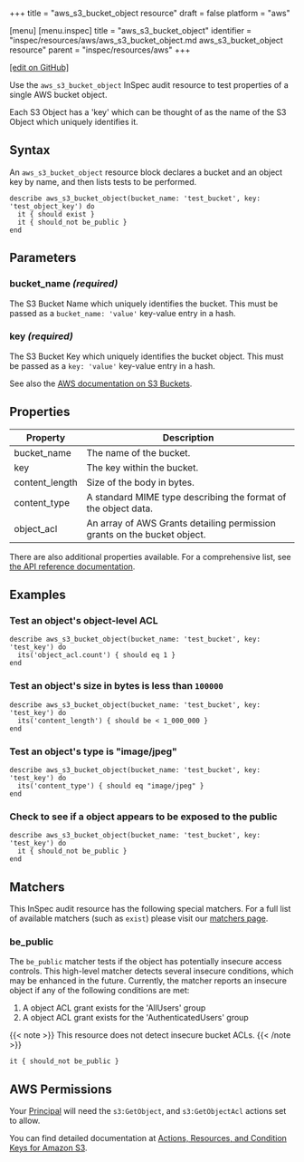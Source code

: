 +++
title = "aws_s3_bucket_object resource"
draft = false
platform = "aws"

[menu]
  [menu.inspec]
    title = "aws_s3_bucket_object"
    identifier = "inspec/resources/aws/aws_s3_bucket_object.md aws_s3_bucket_object resource"
    parent = "inspec/resources/aws"
+++

[\[edit on GitHub\]](https://github.com/inspec/inspec-aws/blob/master/docs/resources/aws_s3_bucket_object.md)

Use the `aws_s3_bucket_object` InSpec audit resource to test properties of a single AWS bucket object.

Each S3 Object has a 'key' which can be thought of as the name of the S3 Object which uniquely identifies it.

## Syntax

An `aws_s3_bucket_object` resource block declares a bucket and an object key by name, and then lists tests to be performed.

    describe aws_s3_bucket_object(bucket_name: 'test_bucket', key: 'test_object_key') do
      it { should exist }
      it { should_not be_public }
    end

## Parameters

### bucket_name _(required)_

The S3 Bucket Name which uniquely identifies the bucket.
This must be passed as a `bucket_name: 'value'` key-value entry in a hash.

### key _(required)_

The S3 Bucket Key which uniquely identifies the bucket object.
This must be passed as a `key: 'value'` key-value entry in a hash.

See also the [AWS documentation on S3 Buckets](https://docs.aws.amazon.com/AmazonS3/latest/dev/UsingBucket.html).

## Properties

| Property       | Description                                                              |
| -------------- | ------------------------------------------------------------------------ |
| bucket_name    | The name of the bucket.                                                  |
| key            | The key within the bucket.                                               |
| content_length | Size of the body in bytes.                                               |
| content_type   | A standard MIME type describing the format of the object data.           |
| object_acl     | An array of AWS Grants detailing permission grants on the bucket object. |

There are also additional properties available. For a comprehensive list, see [the API reference documentation](https://docs.aws.amazon.com/AmazonS3/latest/API/API_GetObject.html).

## Examples

### Test an object's object-level ACL

    describe aws_s3_bucket_object(bucket_name: 'test_bucket', key: 'test_key') do
      its('object_acl.count') { should eq 1 }
    end

### Test an object's size in bytes is less than `100000`

    describe aws_s3_bucket_object(bucket_name: 'test_bucket', key: 'test_key') do
      its('content_length') { should be < 1_000_000 }
    end

### Test an object's type is "image/jpeg"

    describe aws_s3_bucket_object(bucket_name: 'test_bucket', key: 'test_key') do
      its('content_type') { should eq "image/jpeg" }
    end

### Check to see if a object appears to be exposed to the public

    describe aws_s3_bucket_object(bucket_name: 'test_bucket', key: 'test_key') do
      it { should_not be_public }
    end

## Matchers

This InSpec audit resource has the following special matchers. For a full list of available matchers (such as `exist`) please visit our [matchers page](/inspec/matchers/).

### be_public

The `be_public` matcher tests if the object has potentially insecure access controls. This high-level matcher detects several insecure conditions, which may be enhanced in the future. Currently, the matcher reports an insecure object if any of the following conditions are met:

1. A object ACL grant exists for the 'AllUsers' group
1. A object ACL grant exists for the 'AuthenticatedUsers' group

{{< note >}}
This resource does not detect insecure bucket ACLs.
{{< /note >}}

    it { should_not be_public }

## AWS Permissions

Your [Principal](https://docs.aws.amazon.com/IAM/latest/UserGuide/intro-structure.html#intro-structure-principal) will need the `s3:GetObject`, and `s3:GetObjectAcl` actions set to allow.

You can find detailed documentation at [Actions, Resources, and Condition Keys for Amazon S3](https://docs.aws.amazon.com/IAM/latest/UserGuide/list_amazons3.html).
